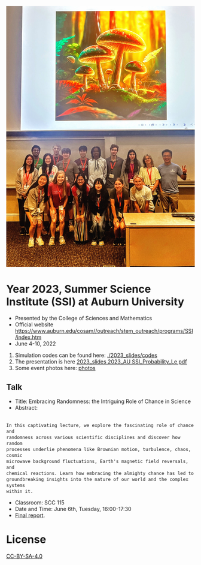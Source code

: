 ![Group photo](./2023_slides/photos/2023_AU-SSI_Probability_Group.JPG)
# Year 2023, Summer Science Institute (SSI) at Auburn University
* Presented by the College of Sciences and Mathematics
* Official website https://www.auburn.edu/cosam//outreach/stem_outreach/programs/SSI/index.htm
* June 4-10, 2022

1. Simulation codes can be found here: [./2023_slides/codes](./2023_slides/codes)
2. The presentation is here [2023_slides 2023_AU SSI_Probability_Le pdf](./2023_slides/2023_AU-SSI_Probability_Le.pdf)
3. Some event photos here: [photos](2023_slides/photos/photos.md)

## Talk
* Title: Embracing Randomness: the Intriguing Role of Chance in Science
* Abstract:
```

In this captivating lecture, we explore the fascinating role of chance and
randomness across various scientific disciplines and discover how random
processes underlie phenomena like Brownian motion, turbulence, chaos, cosmic
microwave background fluctuations, Earth's magnetic field reversals, and
chemical reactions. Learn how embracing the almighty chance has led to
groundbreaking insights into the nature of our world and the complex systems
within it.

```
* Classroom: SCC 115
* Date and Time: June 6th, Tuesday, 16:00-17:30
* [Final report](./2023_slides/2023_SSI_Program_Report_Final.pdf).
# License

[CC-BY-SA-4.0](./LICENSE)
